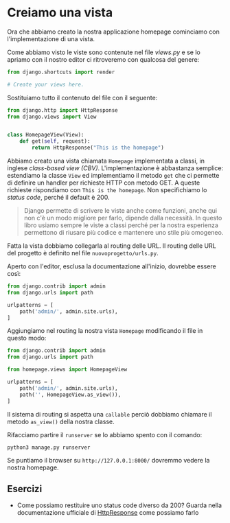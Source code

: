 # Creiamo una vista

Ora che abbiamo creato la nostra applicazione homepage cominciamo con l'implementazione di una vista.

Come abbiamo visto le viste sono contenute nel file *views.py* e se lo apriamo con il nostro editor
ci ritroveremo con qualcosa del genere:

```python
from django.shortcuts import render

# Create your views here.
```

Sostituiamo tutto il contenuto del file con il seguente:

```python
from django.http import HttpResponse
from django.views import View


class HomepageView(View):
    def get(self, request):
        return HttpResponse("This is the homepage")
```

Abbiamo creato una vista chiamata `Homepage` implementata a classi, in inglese *class-based view (CBV)*.
L'implementazione è abbastanza semplice: estendiamo la classe `View` ed implementiamo il metodo `get`
che ci permette di definire un handler per richieste HTTP con metodo GET. A queste richieste
rispondiamo con `This is the homepage`.  Non specifichiamo lo *status code*, perché il default è 200.

> Django permette di scrivere le viste anche come funzioni, anche qui non c'è un modo migliore per
> farlo, dipende dalla necessità. In questo libro usiamo sempre le viste a classi perché per la nostra
> esperienza permettono di riusare più codice e mantenere uno stile più omogeneo.

Fatta la vista dobbiamo collegarla al routing delle URL. Il routing delle URL del progetto è definito
nel file `nuovoprogetto/urls.py`.

Aperto con l'editor, esclusa la documentazione all'inizio, dovrebbe essere così:

```python
from django.contrib import admin
from django.urls import path

urlpatterns = [
    path('admin/', admin.site.urls),
]
```

Aggiungiamo nel routing la nostra vista `Homepage` modificando il file in questo modo:

```python
from django.contrib import admin
from django.urls import path

from homepage.views import HomepageView

urlpatterns = [
    path('admin/', admin.site.urls),
    path('', HomepageView.as_view()),
]
```

Il sistema di routing si aspetta una `callable` perciò dobbiamo chiamare il metodo `as_view()` della
nostra classe.

Rifacciamo partire il `runserver` se lo abbiamo spento con il comando:

```shell
python3 manage.py runserver
```

Se puntiamo il browser su `http://127.0.0.1:8000/` dovremmo vedere la nostra homepage.

## Esercizi

- Come possiamo restituire uno status code diverso da 200? Guarda nella documentazione ufficiale di
  [HttpResponse](https://docs.djangoproject.com/en/3.1/ref/request-response/#httpresponse-objects)
  come possiamo farlo
